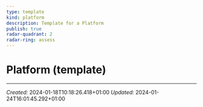 ```yaml
---
type: template
kind: platform
description: Template for a Platform
publish: true
radar-quadrant: 2
radar-ring: assess
---
```



# Platform (template)


----
*Created:* 2024-01-18T10:18:26.418+01:00
*Updated:* 2024-01-24T16:01:45.292+01:00